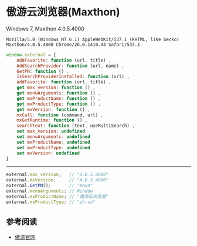 
# 傲游云浏览器(Maxthon)


Windows 7, Maxthon 4.0.5.4000

    Mozilla/5.0 (Windows NT 6.1) AppleWebKit/537.1 (KHTML, like Gecko) Maxthon/4.0.5.4000 Chrome/26.0.1410.43 Safari/537.1

```javascript
window.external = {
    AddFavorite: function (url, title) ,
    AddSearchProvider: function (url, name) ,
    GetPN: function () ,
    IsSearchProviderInstalled: function (url) ,
    addFavorite: function (url, title) ,
    get max_version: function () ,
    get menuArguments: function () ,
    get mxProductName: function () ,
    get mxProductType: function () ,
    get mxVersion: function () ,
    mxCall: function (command, url) ,
    mxGetRuntime: function () ,
    searchText: function (text, useMultiSearch) ,
    set max_version: undefined
    set menuArguments: undefined
    set mxProductName: undefined
    set mxProductType: undefined
    set mxVersion: undefined
}
```

----

```javascript
external.max_version;   // "4.0.5.4000"
external.mxVersion;     // "4.0.5.4000"
external.GetPN();       // "max4"
external.menuArguments; // Window
external.mxProductName; // "傲游云浏览器"
external.mxProductType; // "zh-cn"
```

## 参考阅读

* [傲游官网](http://www.maxthon.cn/)
